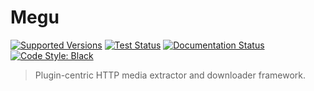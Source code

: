 # Megu

[![Supported Versions](https://img.shields.io/pypi/pyversions/megu.svg)](https://pypi.org/project/megu/)
[![Test Status](https://github.com/stephen-bunn/megu/workflows/Test%20Package/badge.svg)](https://github.com/stephen-bunn/megu)
[![Documentation Status](https://readthedocs.org/projects/megu/badge/?version=latest)](https://megu.readthedocs.io/)
[![Code Style: Black](https://img.shields.io/badge/code%20style-black-000000.svg)](https://github.com/ambv/black)

> Plugin-centric HTTP media extractor and downloader framework.
